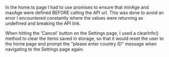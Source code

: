 In the home.ts page I had to use promises to ensure that minAge and maxAge were defined BEFORE calling the API url. This was done to avoid an error I encountered constantly where the values were returning as undefined and breaking the API link.

When hitting the 'Cancel' button on the Settings page, I used a clearInfo() method to clear the items saved in storage, so that it would reset the user to the home page and prompt the "please enter country ID" message when navigating to the Settings page again.
